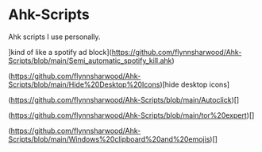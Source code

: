 # Ahk-Scripts

Ahk scripts I use personally.

]kind of like a spotify ad block](https://github.com/flynnsharwood/Ahk-Scripts/blob/main/Semi_automatic_spotify_kill.ahk)

(https://github.com/flynnsharwood/Ahk-Scripts/blob/main/Hide%20Desktop%20Icons)[hide desktop icons]

(https://github.com/flynnsharwood/Ahk-Scripts/blob/main/Autoclick)[]

(https://github.com/flynnsharwood/Ahk-Scripts/blob/main/tor%20expert)[]

(https://github.com/flynnsharwood/Ahk-Scripts/blob/main/Windows%20clipboard%20and%20emojis)[]
